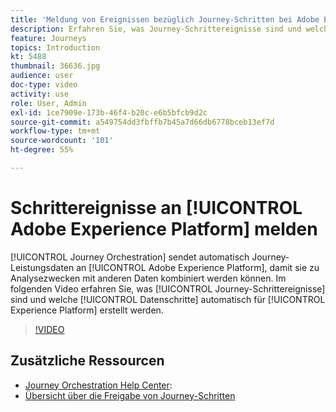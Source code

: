 ```yaml
---
title: 'Meldung von Ereignissen bezüglich Journey-Schritten bei Adobe Experience Platform '
description: Erfahren Sie, was Journey-Schrittereignisse sind und welche Datenschritte sind und wie Sie sie untersuchen.
feature: Journeys
topics: Introduction
kt: 5488
thumbnail: 36636.jpg
audience: user
doc-type: video
activity: use
role: User, Admin
exl-id: 1ce7909e-173b-46f4-b20c-e6b5bfcb9d2c
source-git-commit: a549754dd3fbffb7b45a7d66db6778bceb13ef7d
workflow-type: tm+mt
source-wordcount: '101'
ht-degree: 55%

---
```


# Schrittereignisse an [!UICONTROL Adobe Experience Platform] melden

[!UICONTROL Journey Orchestration] sendet automatisch Journey-Leistungsdaten an [!UICONTROL Adobe Experience Platform], damit sie zu Analysezwecken mit anderen Daten kombiniert werden können.
Im folgenden Video erfahren Sie, was [!UICONTROL Journey-Schrittereignisse] sind und welche [!UICONTROL Datenschritte] automatisch für [!UICONTROL Experience Platform] erstellt werden.

>[!VIDEO](https://video.tv.adobe.com/v/36636?quality=12)

## Zusätzliche Ressourcen

* [Journey Orchestration Help Center](https://experienceleague.adobe.com/docs/journeys/using/journey-orchestration-home.html?lang=de):
* [Übersicht über die Freigabe von Journey-Schritten](https://experienceleague.adobe.com/docs/journeys/using/building-journeys/sharing-journey-steps/sharing-overview.html?lang=en)
